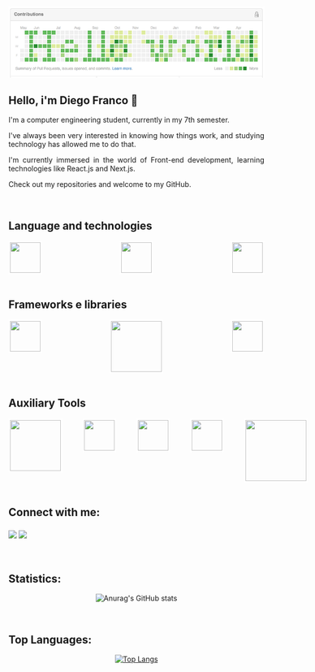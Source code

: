 <div align="center">
  <img src="helloworld.png">
</div>

## Hello, i'm Diego Franco 👋

<div style="text-align: justify;">

<p>I'm a computer engineering student, currently in my 7th semester.</p> 
<p>I've always been very interested in knowing how things work, and studying technology has allowed me to do that.

I'm currently immersed in the world of Front-end development, learning technologies like React.js and Next.js.

Check out my repositories and welcome to my GitHub.</p>

</div>

<br/>

## Language and technologies

<div align="center" style="width: 100%; max-width: 600px; margin: 0 auto; display: flex; justify-content: space-between; gap: 40px;">

  <img loading="lazy" src="https://cdn.jsdelivr.net/gh/devicons/devicon@latest/icons/html5/html5-original.svg" width="60" height="60" style="border: 3px solid white;"/>
  <img loading="lazy" src="https://cdn.jsdelivr.net/gh/devicons/devicon@latest/icons/css3/css3-original.svg" width="60" height="60" style="border: 3px solid white;"/>
  <img loading="lazy" src="https://cdn.jsdelivr.net/gh/devicons/devicon@latest/icons/javascript/javascript-original.svg" width="60" height="60" style="border: 3px solid white;"/>

</div>

<br/>

## Frameworks e libraries

<div align="center" style="width: 100%; max-width: 600px; margin: 0 auto; display: flex; justify-content: space-between; gap: 40px;">

  <img loading="lazy" src="https://cdn.jsdelivr.net/gh/devicons/devicon@latest/icons/react/react-original-wordmark.svg" width="60" height="60" style="border: 3px solid white;"/>
  <img loading="lazy" src="https://cdn.jsdelivr.net/gh/devicons/devicon@latest/devicon.min.css" width="100" height="100" style="border: 3px solid white;"/>
  <img loading="lazy" src="https://cdn.jsdelivr.net/gh/devicons/devicon@latest/icons/angularjs/angularjs-plain.svg" width="60" height="60" style="border: 3px solid white;"/>

</div>

<br/>

## Auxiliary Tools

<div align="center" style="width: 100%; max-width: 600px; margin: 0 auto; display: flex; justify-content: space-between; gap: 40px;">

  <img loading="lazy" src="https://cdn.jsdelivr.net/gh/devicons/devicon@latest/icons/nodejs/nodejs-original-wordmark.svg" width="100" height="100" style="border: 3px solid white;"/>
  <img loading="lazy" src="https://cdn.jsdelivr.net/gh/devicons/devicon@latest/icons/npm/npm-original-wordmark.svg" width="60" height="60" style="border: 3px solid white;"/>
  <img loading="lazy" src="https://cdn.jsdelivr.net/gh/devicons/devicon@latest/icons/bootstrap/bootstrap-original-wordmark.svg" width="60" height="60" style="border: 3px solid white;"/>
  <img loading="lazy" src="https://cdn.jsdelivr.net/gh/devicons/devicon@latest/icons/sass/sass-original.svg" width="60" height="60" style="border: 3px solid white;"/>
  <img loading="lazy" src="https://cdn.jsdelivr.net/gh/devicons/devicon@latest/icons/tailwindcss/tailwindcss-original-wordmark.svg" width="120" height="120" style="border: 3px solid white;"/>

</div>

<br/>


## Connect with me:

<h3 align="left">
  <p align="left">
  <a href="https://www.linkedin.com/in/diego-gustavo-franco/" target="_blank"><img src="https://img.shields.io/badge/-LinkedIn-%230077B5?style=for-the-badge&logo=linkedin&logoColor=white" target="_blank"></a> 
  <a href = "mailto:diego.u.franco@gmail.com"><img src="https://img.shields.io/badge/Gmail-D14836?style=for-the-badge&logo=gmail&logoColor=white" target="_blank"></a>
  </p>
</h3>
<br/>

## Statistics:

<p align="center">
  <img src="https://github-readme-stats.vercel.app/api?username=DGusFr&show_icons=true&theme=dark" alt="Anurag's GitHub stats">
</p>
   
<br/>

## Top Languages:

<p align="center">
  <a href="https://github.com/DGusFr/github-readme-stats">
    <img src="https://github-readme-stats.vercel.app/api/top-langs/?username=anuraghazra" alt="Top Langs">
  </a>
</p>
